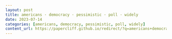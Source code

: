 ```yaml
---
layout: post
title: americans · democracy · pessimistic · poll · widely
date: 2023-07-14
categories: [americans, democracy, pessimistic, poll, widely]
content_url: https://papercliff.github.io/redirect/?q=americans+democracy+pessimistic+poll+widely&tbs=cdr:1,cd_min:7/13/2023,cd_max:7/15/2023
---
```

